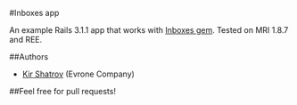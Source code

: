 #Inboxes app

An example Rails 3.1.1 app that works with [Inboxes gem](https://github.com/evrone/inboxes). Tested on MRI 1.8.7 and REE.


##Authors

- [Kir Shatrov](https://github.com/kirs/) (Evrone Company)

##Feel free for pull requests!